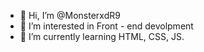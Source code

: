 - 👋 Hi, I’m @MonsterxdR9
- 👀 I’m interested in Front - end devolpment
- 🌱 I’m currently learning HTML, CSS, JS.

<!---
MonsterxdR9/MonsterxdR9 is a ✨ special ✨ repository because its `README.md` (this file) appears on your GitHub profile.
You can click the Preview link to take a look at your changes.
--->
